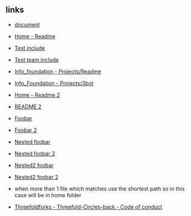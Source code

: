 

## links

- [document](https://github.com/threefoldfoundation/info_tokens/blob/master/docs/what_are_tfts.md)
- [Home - Readme](threefoldtech:home(master):readme.md)
- [Test include](jumpscaleX_threebot(development):test_include.md)
- [Test team include](jumpscaleX_threebot:test_team.md)
- [Info_foundation - Projects/Readme](threefoldfoundation:info_foundation:projects/readme.md)
- [Info_Foundation - Projects/3bot](github.com:threefoldfoundation:info_foundation:projects/3bot)
- [Home - Readme 2](github.com:threefoldfoundation:home:readme.md)
- [README 2](:README.md)
- [Foobar](:foobar.md)
- [Foobar 2](:foobar2.md)
- [Nested foobar](:nested/foobar.md)
- [Nested foobar 2](:nested/foobar2.md)
- [Nested2 foobar](:nested2/foobar.md)
- [Nested2 foobar 2](:nested2/foobar2.md)

- when more than 1 file which matches use the shortest path so in this case will be in home folder
- [Threefoldforks - Threefold-Circles-back - Code of conduct](gitlab.com:threefoldforks:Threefold-Circles-back:CODE_OF_CONDUCT.md)
